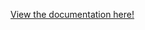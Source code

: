 [View the documentation here!](https://docs.google.com/document/d/1Tk9m00h6O4jBBhD8cEy_wgG8OeuuCmEShx0Q2FuprTw/edit?usp=sharing)

